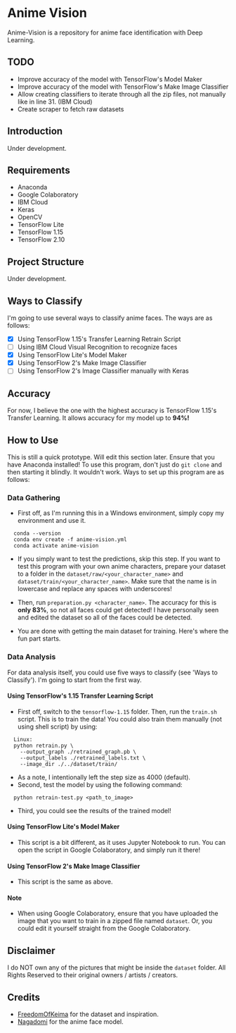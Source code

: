 # Anime Vision

Anime-Vision is a repository for anime face identification with Deep Learning.

## TODO

- Improve accuracy of the model with TensorFlow's Model Maker
- Improve accuracy of the model with TensorFlow's Make Image Classifier
- Allow creating classifiers to iterate through all the zip files, not manually like in line 31. (IBM Cloud)
- Create scraper to fetch raw datasets

## Introduction

Under development.

## Requirements

- Anaconda
- Google Colaboratory
- IBM Cloud
- Keras
- OpenCV
- TensorFlow Lite
- TensorFlow 1.15
- TensorFlow 2.10

## Project Structure

Under development.

## Ways to Classify

I'm going to use several ways to classify anime faces. The ways are as follows:

- [x] Using TensorFlow 1.15's Transfer Learning Retrain Script
- [ ] Using IBM Cloud Visual Recognition to recognize faces
- [x] Using TensorFlow Lite's Model Maker
- [x] Using TensorFlow 2's Make Image Classifier
- [ ] Using TensorFlow 2's Image Classifier manually with Keras

## Accuracy

For now, I believe the one with the highest accuracy is TensorFlow 1.15's Transfer Learning. It allows accuracy for my model up to **94%!**

## How to Use

This is still a quick prototype. Will edit this section later. Ensure that you have Anaconda installed! To use this program, don't just do `git clone` and then starting it blindly. It wouldn't work. Ways to set up this program are as follows:

### Data Gathering

- First off, as I'm running this in a Windows environment, simply copy my environment and use it.

```
  conda --version
  conda env create -f anime-vision.yml
  conda activate anime-vision
```

- If you simply want to test the predictions, skip this step. If you want to test this program with your own anime characters, prepare your dataset to a folder in the `dataset/raw/<your_character_name>` and `dataset/train/<your_character_name>`. Make sure that the name is in lowercase and replace any spaces with underscores!

- Then, run `preparation.py <character_name>`. The accuracy for this is **only 83%**, so not all faces could get detected! I have personally seen and edited the dataset so all of the faces could be detected.

- You are done with getting the main dataset for training. Here's where the fun part starts.

### Data Analysis

For data analysis itself, you could use five ways to classify (see 'Ways to Classify'). I'm going to start from the first way.

#### Using TensorFlow's 1.15 Transfer Learning Script

- First off, switch to the `tensorflow-1.15` folder. Then, run the `train.sh` script. This is to train the data! You could also train them manually (not using shell script) by using:

```
  Linux:
  python retrain.py \
    --output_graph ./retrained_graph.pb \
    --output_labels ./retrained_labels.txt \
    --image_dir ./../dataset/train/
```

- As a note, I intentionally left the step size as 4000 (default).
- Second, test the model by using the following command:

```
  python retrain-test.py <path_to_image>
```

- Third, you could see the results of the trained model!

#### Using TensorFlow Lite's Model Maker

- This script is a bit different, as it uses Jupyter Notebook to run. You can open the script in Google Colaboratory, and simply run it there!

#### Using TensorFlow 2's Make Image Classifier

- This script is the same as above.

#### Note

- When using Google Colaboratory, ensure that you have uploaded the image that you want to train in a zipped file named `dataset`. Or, you could edit it yourself straight from the Google Colaboratory.

## Disclaimer

I do NOT own any of the pictures that might be inside the `dataset` folder. All Rights Reserved to their original owners / artists / creators.

## Credits

- [FreedomOfKeima](https://github.com/freedomofkeima) for the dataset and inspiration.
- [Nagadomi](https://github.com/nagadomi) for the anime face model.
